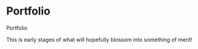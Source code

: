# Portfolio
Portfolio

This is early stages of what will hopefully blossom into something of merit!
